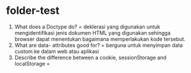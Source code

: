 # folder-test
1. What does a Doctype do? = deklerasi yang digunakan untuk mengidentifikasi jenis dokumen HTML yang digunakan sehingga browser dapat menentukan bagaimana memperlakukan kode tersebut.
2. What are data- attributes good for? = berguna untuk menyimpan data custom ke dalam web atau aplikasi
3.  Describe the difference between a cookie, sessionStorage and localStorage = 
